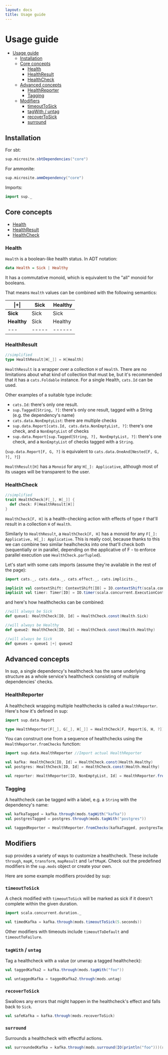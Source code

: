 ```yaml
---
layout: docs
title: Usage guide
---
```


# Usage guide

- [Usage guide](#usage-guide)
  - [Installation](#installation)
  - [Core concepts](#core-concepts)
    - [Health](#health)
    - [HealthResult](#healthresult)
    - [HealthCheck](#healthcheck)
  - [Advanced concepts](#advanced-concepts)
    - [HealthReporter](#healthreporter)
    - [Tagging](#tagging)
  - [Modifiers](#modifiers)
    - [timeoutToSick](#timeouttosick)
    - [tagWith / untag](#tagwith--untag)
    - [recoverToSick](#recovertosick)
    - [surround](#surround)
  
## Installation

For sbt:

```scala mdoc:passthrough
sup.microsite.sbtDependencies("core")
```

For ammonite:

```scala mdoc:passthrough
sup.microsite.ammDependency("core")
```

Imports:
```scala mdoc:silent
import sup._
```

## Core concepts

- [Health](#health)
- [HealthResult](#healthresult)
- [HealthCheck](#healthcheck)

### Health

`Health` is a boolean-like health status. In ADT notation:

```haskell
data Health = Sick | Healthy
```

It has a commutative monoid, which is equivalent to the "all" monoid for booleans.

That means `Health` values can be combined with the following semantics:

| \|+\|       | **Sick** | **Healthy** |
| ----------- | -------- | ----------- |
| **Sick**    | Sick     | Sick        |
| **Healthy** | Sick     | Healthy     |
| ---         | -----    | ------      |


### HealthResult

```scala
//simplified
type HealthResult[H[_]] = H[Health]
```

`HealthResult` is a wrapper over a collection `H` of `Health`.
There are no limitations about what kind of collection that must be, but it's recommended
that it has a `cats.Foldable` instance. For a single Health, `cats.Id` can be used.

Other examples of a suitable type include:

- `cats.Id`: there's only one result.
- `sup.Tagged[String, ?]`: there's only one result, tagged with a String (e.g. the dependency's name)
- `cats.data.NonEmptyList`: there are multiple checks
- `sup.data.Report[cats.Id, cats.data.NonEmptyList, ?]`: there's one check, and a `NonEmptyList` of checks
- `sup.data.Report[sup.Tagged[String, ?], NonEmptyList, ?]`: there's one check, and a `NonEmptyList` of checks tagged with a `String`.

(`sup.data.Report[F, G, ?]` is equivalent to `cats.data.OneAnd[Nested[F, G, ?], ?]`)

`HealthResult[H]` has a `Monoid` for any `H[_]: Applicative`, although most of its usages will be transparent to the user.

### HealthCheck

```scala
//simplified
trait HealthCheck[F[_], H[_]] {
  def check: F[HealthResult[H]]
}
``` 

`HealthCheck[F, H]` is a health-checking action with effects of type `F` that'll result in a collection `H` of `Health`.

Similarly to `HealthResult`, a `HealthCheck[F, H]` has a monoid for any `F[_]: Applicative, H[_]: Applicative`.
This is really cool, because thanks to this we can combine two similar healhchecks into one that'll check both
(sequentially or in parallel, depending on the applicative of F - to enforce parallel execution use `HealthCheck.parTupled`).

Let's start with some cats imports (assume they're available in the rest of the page):

```scala mdoc:silent
import cats._, cats.data._, cats.effect._, cats.implicits._

implicit val contextShift: ContextShift[IO] = IO.contextShift(scala.concurrent.ExecutionContext.global)
implicit val timer: Timer[IO] = IO.timer(scala.concurrent.ExecutionContext.global)
```

and here's how healthchecks can be combined:

```scala mdoc
//will always be Sick
def queue1: HealthCheck[IO, Id] = HealthCheck.const(Health.Sick)

//will always be Healthy
def queue2: HealthCheck[IO, Id] = HealthCheck.const(Health.Healthy)

//will always be Sick
def queues = queue1 |+| queue2
```

## Advanced concepts

In sup, a single dependency's healthcheck has the same underlying structure as a whole service's healthcheck
consisting of multiple dependencies' checks.

### HealthReporter

A healthcheck wrapping multiple healthchecks is called a `HealthReporter`. Here's how it's defined in sup:

```scala
import sup.data.Report

type HealthReporter[F[_], G[_], H[_]] = HealthCheck[F, Report[G, H, ?]]
```

You can construct one from a sequence of healthchecks using the `HealthReporter.fromChecks` function:

```scala mdoc
import sup.data.HealthReporter //Import actual HealthReporter

val kafka: HealthCheck[IO, Id] = HealthCheck.const(Health.Healthy)
val postgres: HealthCheck[IO, Id] = HealthCheck.const(Health.Healthy)

val reporter: HealthReporter[IO, NonEmptyList, Id] = HealthReporter.fromChecks(kafka, postgres)
```

### Tagging  

A healthcheck can be tagged with a label, e.g. a `String` with the dependency's name:

```scala mdoc
val kafkaTagged = kafka.through(mods.tagWith("kafka"))
val postgresTagged = postgres.through(mods.tagWith("postgres"))

val taggedReporter = HealthReporter.fromChecks(kafkaTagged, postgresTagged)
```

## Modifiers

sup provides a variety of ways to customize a healthcheck. These include `through`, `mapK`, `transform`, `mapResult` and `leftMapK`.
Check out the predefined modifiers in the `sup.mods` object or create your own.

Here are some example modifiers provided by sup:

### `timeoutToSick`

A check modified with `timeoutToSick` will be marked as sick if it doesn't complete within the given duration.

```scala mdoc
import scala.concurrent.duration._

val timedKafka = kafka.through(mods.timeoutToSick(5.seconds))
```

Other modifiers with timeouts include `timeoutToDefault` and `timeoutToFailure`.

### `tagWith` / `untag`

Tag a healthcheck with a value (or unwrap a tagged healthcheck):

```scala mdoc
val taggedKafka2 = kafka.through(mods.tagWith("foo"))

val untaggedKafka = taggedKafka2.through(mods.untag)
```

### `recoverToSick`

Swallows any errors that might happen in the healthcheck's effect and falls back to `Sick`.

```scala mdoc
val safeKafka = kafka.through(mods.recoverToSick)
```

### `surround`

Surrounds a healthcheck with effectful actions.

```scala mdoc
val surroundedKafka = kafka.through(mods.surround(IO(println("foo")))(result => IO(println(s"foo result: $result"))))
```
